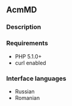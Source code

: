 ##  AcmMD

### Description

### Requirements
- PHP 5.1.0+
- curl enabled

### Interface languages
- Russian
- Romanian
